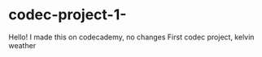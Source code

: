 # codec-project-1-
Hello! I made this on codecademy, no changes
First codec project, kelvin weather
